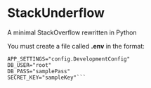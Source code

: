# StackUnderflow
A minimal StackOverflow rewritten in Python

You must create a file called **.env** in the format:

```
APP_SETTINGS="config.DevelopmentConfig"
DB_USER="root"
DB_PASS="samplePass"
SECRET_KEY="sampleKey"```
